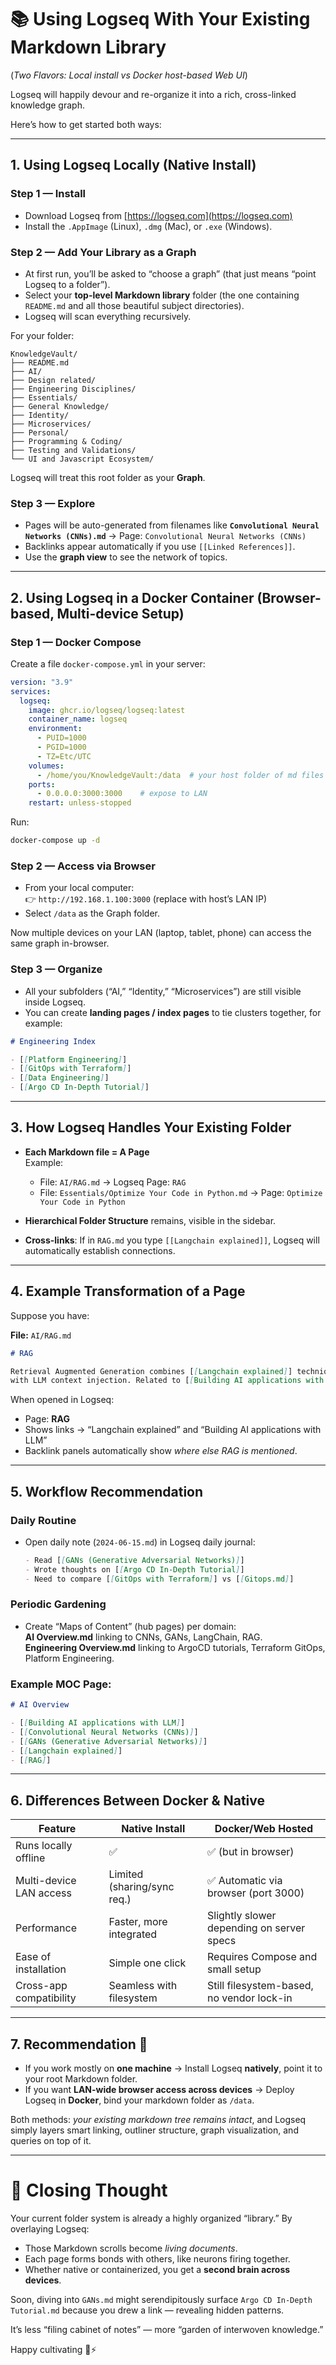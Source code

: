 # 📚 Using Logseq With Your Existing Markdown Library  
(*Two Flavors: Local install vs Docker host-based Web UI*)

Logseq will happily devour and re-organize it into a rich, cross-linked knowledge graph.

Here’s how to get started both ways:

---

## 1. Using Logseq Locally (Native Install)

### Step 1 — Install
- Download Logseq from [https://logseq.com](https://logseq.com)  
- Install the `.AppImage` (Linux), `.dmg` (Mac), or `.exe` (Windows).

### Step 2 — Add Your Library as a Graph
- At first run, you’ll be asked to “choose a graph” (that just means “point Logseq to a folder”).  
- Select your **top-level Markdown library** folder (the one containing `README.md` and all those beautiful subject directories).  
- Logseq will scan everything recursively.

For your folder:

```text
KnowledgeVault/
├── README.md
├── AI/
├── Design related/
├── Engineering Disciplines/
├── Essentials/
├── General Knowledge/
├── Identity/
├── Microservices/
├── Personal/
├── Programming & Coding/
├── Testing and Validations/
└── UI and Javascript Ecosystem/
```

Logseq will treat this root folder as your **Graph**.

### Step 3 — Explore
- Pages will be auto-generated from filenames like **`Convolutional Neural Networks (CNNs).md`** → Page: `Convolutional Neural Networks (CNNs)`  
- Backlinks appear automatically if you use `[[Linked References]]`.  
- Use the **graph view** to see the network of topics.

---

## 2. Using Logseq in a Docker Container (Browser-based, Multi-device Setup)

### Step 1 — Docker Compose

Create a file `docker-compose.yml` in your server:

```yaml
version: "3.9"
services:
  logseq:
    image: ghcr.io/logseq/logseq:latest
    container_name: logseq
    environment:
      - PUID=1000
      - PGID=1000
      - TZ=Etc/UTC
    volumes:
      - /home/you/KnowledgeVault:/data  # your host folder of md files
    ports:
      - 0.0.0.0:3000:3000    # expose to LAN
    restart: unless-stopped
```

Run:

```bash
docker-compose up -d
```

### Step 2 — Access via Browser
- From your local computer:  
  👉 `http://192.168.1.100:3000` (replace with host’s LAN IP)  
- Select `/data` as the Graph folder.  

Now multiple devices on your LAN (laptop, tablet, phone) can access the same graph in-browser.

### Step 3 — Organize
- All your subfolders (“AI,” “Identity,” “Microservices”) are still visible inside Logseq.  
- You can create **landing pages / index pages** to tie clusters together, for example:

```markdown
# Engineering Index

- [[Platform Engineering]]
- [[GitOps with Terraform]]
- [[Data Engineering]]
- [[Argo CD In-Depth Tutorial]]
```

---

## 3. How Logseq Handles Your Existing Folder

- **Each Markdown file = A Page**  
  Example:  
  - File: `AI/RAG.md` → Logseq Page: `RAG`  
  - File: `Essentials/Optimize Your Code in Python.md` → Page: `Optimize Your Code in Python`

- **Hierarchical Folder Structure** remains, visible in the sidebar.  
- **Cross-links**: If in `RAG.md` you type `[[Langchain explained]]`, Logseq will automatically establish connections.

---

## 4. Example Transformation of a Page

Suppose you have:

**File:** `AI/RAG.md`

```markdown
# RAG

Retrieval Augmented Generation combines [[Langchain explained]] techniques
with LLM context injection. Related to [[Building AI applications with LLM]].
```

When opened in Logseq:
- Page: **RAG**  
- Shows links → “Langchain explained” and “Building AI applications with LLM”  
- Backlink panels automatically show *where else RAG is mentioned*.  

---

## 5. Workflow Recommendation

### Daily Routine
- Open daily note (`2024-06-15.md`) in Logseq daily journal:
  ```markdown
  - Read [[GANs (Generative Adversarial Networks)]]
  - Wrote thoughts on [[Argo CD In-Depth Tutorial]]
  - Need to compare [[GitOps with Terraform]] vs [[Gitops.md]]
  ```

### Periodic Gardening
- Create “Maps of Content” (hub pages) per domain:  
  **AI Overview.md** linking to CNNs, GANs, LangChain, RAG.  
  **Engineering Overview.md** linking to ArgoCD tutorials, Terraform GitOps, Platform Engineering.

### Example MOC Page:

```markdown
# AI Overview

- [[Building AI applications with LLM]]
- [[Convolutional Neural Networks (CNNs)]]
- [[GANs (Generative Adversarial Networks)]]
- [[Langchain explained]]
- [[RAG]]
```

---

## 6. Differences Between Docker & Native

| Feature                         | Native Install              | Docker/Web Hosted                        |
|---------------------------------|-----------------------------|------------------------------------------|
| Runs locally offline            | ✅                           | ✅ (but in browser)                       |
| Multi-device LAN access         | Limited (sharing/sync req.) | ✅ Automatic via browser (port 3000)      |
| Performance                     | Faster, more integrated     | Slightly slower depending on server specs |
| Ease of installation            | Simple one click            | Requires Compose and small setup          |
| Cross-app compatibility         | Seamless with filesystem    | Still filesystem-based, no vendor lock-in |

---

## 7. Recommendation 🚀

- If you work mostly on **one machine** → Install Logseq **natively**, point it to your root Markdown folder.  
- If you want **LAN-wide browser access across devices** → Deploy Logseq in **Docker**, bind your markdown folder as `/data`.

Both methods: *your existing markdown tree remains intact*, and Logseq simply layers smart linking, outliner structure, graph visualization, and queries on top of it.

---

# 🌟 Closing Thought

Your current folder system is already a highly organized “library.” By overlaying Logseq:
- Those Markdown scrolls become *living documents*.  
- Each page forms bonds with others, like neurons firing together.  
- Whether native or containerized, you get a **second brain across devices**.

Soon, diving into `GANs.md` might serendipitously surface `Argo CD In-Depth Tutorial.md` because you drew a link — revealing hidden patterns.  

It’s less “filing cabinet of notes” — more “garden of interwoven knowledge.”

Happy cultivating 🌱⚡
~~~markdown
